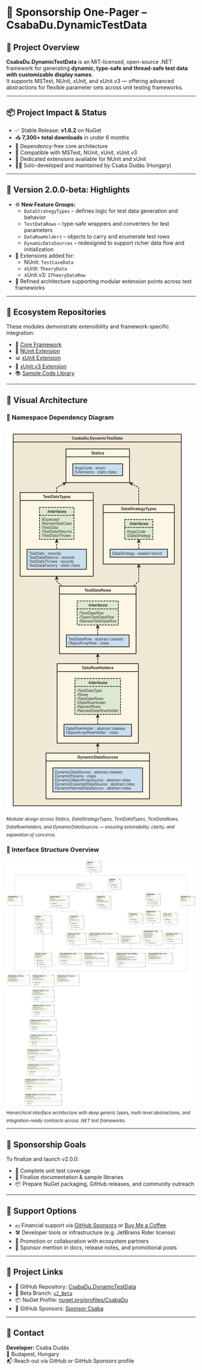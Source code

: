 # 📄 Sponsorship One-Pager – CsabaDu.DynamicTestData

## 🧠 Project Overview  
**CsabaDu.DynamicTestData** is an MIT-licensed, open-source .NET framework for generating **dynamic, type-safe and thread-safe test data with customizable display names**.  
It supports MSTest, NUnit, xUnit, and xUnit.v3 — offering advanced abstractions for flexible parameter sets across unit testing frameworks.

---

## 📦 Project Impact & Status  
- ✅ Stable Release: **v1.6.2** on NuGet  
- 📥 **7,300+ total downloads** in under 6 months  
- 🧵 Dependency-free core architecture  
- 🔗 Compatible with MSTest, NUnit, xUnit, xUnit.v3  
- 🧰 Dedicated extensions available for NUnit and xUnit  
- 👨‍💻 Solo-developed and maintained by Csaba Dudás (Hungary)

---

## 🚀 Version 2.0.0-beta: Highlights  
- ⚙️ **New Feature Groups:**
  - `DataStrategyTypes` – defines logic for test data generation and behavior  
  - `TestDataRows` – type-safe wrappers and converters for test parameters  
  - `DataRowHolders` – objects to carry and enumerate test rows  
  - `DynamicDataSources` – redesigned to support richer data flow and initialization
- 🔗 Extensions added for:
  - NUnit: `TestCaseData`  
  - xUnit: `TheoryData`  
  - xUnit.v3: `ITheoryDataRow`  
- 🧩 Refined architecture supporting modular extension points across test frameworks

---

## 🔗 Ecosystem Repositories  
These modules demonstrate extensibility and framework-specific integration:

- 🌟 [Core Framework](https://github.com/CsabaDu/CsabaDu.DynamicTestData)  
- 🧪 [NUnit Extension](https://github.com/CsabaDu/CsabaDu.DynamicTestData.NUnit)  
- 📊 [xUnit Extension](https://github.com/CsabaDu/CsabaDu.DynamicTestData.xUnit)  
- 🚀 [xUnit.v3 Extension](https://github.com/CsabaDu/CsabaDu.DynamicTestData.xUnit.v3)  
- 📚 [Sample Code Library](https://github.com/CsabaDu/CsabaDu.DynamicTestData.SampleCodes)

---

## 🧩 Visual Architecture

### 📐 Namespace Dependency Diagram  
![Namespace Dependency Diagram](https://raw.githubusercontent.com/CsabaDu/CsabaDu.DynamicTestData/refs/heads/v2_Beta/_Images/CsabaDu_DynamicTestData_NameSpacesDependencies.svg)  
<sub>*Modular design across Statics, DataStrategyTypes, TestDataTypes, TestDataRows, DataRowHolders, and DynamicDataSources — ensuring extensibility, clarity, and separation of concerns.*</sub>

### 🧠 Interface Structure Overview  
![Interface Class Diagram](https://raw.githubusercontent.com/CsabaDu/CsabaDu.DynamicTestData/refs/heads/v2_Beta/_Images/ClassDiagrams_v2/v2_Interfaces_complete.png)  
<sub>*Hierarchical interface architecture with deep generic types, multi-level abstractions, and integration-ready contracts across .NET test frameworks.*</sub>

---

## 🎯 Sponsorship Goals  
To finalize and launch v2.0.0:
- 🧪 Complete unit test coverage  
- 📖 Finalize documentation & sample libraries  
- 📦 Prepare NuGet packaging, GitHub releases, and community outreach

---

## 🤝 Support Options  
- 💵 Financial support via [GitHub Sponsors](https://github.com/sponsors/CsabaDu) or [Buy Me a Coffee](https://www.buymeacoffee.com/csabadu)  
- 🛠 Developer tools or infrastructure (e.g. JetBrains Rider license)  
- 📣 Promotion or collaboration with ecosystem partners  
- 📌 Sponsor mention in docs, release notes, and promotional posts

---

## 🔗 Project Links  
- 🧪 GitHub Repository: [CsabaDu.DynamicTestData](https://github.com/CsabaDu/CsabaDu.DynamicTestData)  
- 🔬 Beta Branch: [`v2_Beta`](https://github.com/CsabaDu/CsabaDu.DynamicTestData/tree/v2_Beta)  
- 📦 NuGet Profile: [nuget.org/profiles/CsabaDu](https://www.nuget.org/profiles/CsabaDu)  
- 💖 GitHub Sponsors: [Sponsor Csaba](https://github.com/sponsors/CsabaDu)

---

## 🙌 Contact  
**Developer:** Csaba Dudás  
📍 Budapest, Hungary  
📬 Reach out via GitHub or GitHub Sponsors profile
